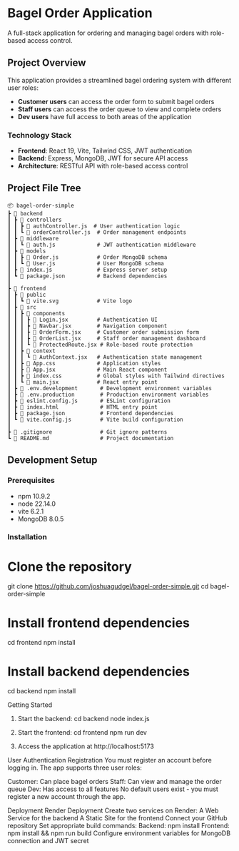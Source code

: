 # Bagel Order Application

A full-stack application for ordering and managing bagel orders with role-based access control.

## Project Overview

This application provides a streamlined bagel ordering system with different user roles:

- **Customer users** can access the order form to submit bagel orders
- **Staff users** can access the order queue to view and complete orders
- **Dev users** have full access to both areas of the application

### Technology Stack

- **Frontend**: React 19, Vite, Tailwind CSS, JWT authentication
- **Backend**: Express, MongoDB, JWT for secure API access
- **Architecture**: RESTful API with role-based access control

## Project File Tree

```text
📦 bagel-order-simple
┣ 📂 backend
┃ ┣ 📂 controllers
┃ ┃ ┣ 📄 authController.js  # User authentication logic
┃ ┃ ┗ 📄 orderController.js  # Order management endpoints
┃ ┣ 📂 middleware
┃ ┃ ┗ 📄 auth.js             # JWT authentication middleware
┃ ┣ 📂 models
┃ ┃ ┣ 📄 Order.js            # Order MongoDB schema
┃ ┃ ┗ 📄 User.js             # User MongoDB schema
┃ ┣ 📄 index.js              # Express server setup
┃ ┗ 📄 package.json          # Backend dependencies
┃
┣ 📂 frontend
┃ ┣ 📂 public
┃ ┃ ┗ 📄 vite.svg            # Vite logo
┃ ┣ 📂 src
┃ ┃ ┣ 📂 components
┃ ┃ ┃ ┣ 📄 Login.jsx         # Authentication UI
┃ ┃ ┃ ┣ 📄 Navbar.jsx        # Navigation component
┃ ┃ ┃ ┣ 📄 OrderForm.jsx     # Customer order submission form
┃ ┃ ┃ ┣ 📄 OrderList.jsx     # Staff order management dashboard
┃ ┃ ┃ ┗ 📄 ProtectedRoute.jsx # Role-based route protection
┃ ┃ ┣ 📂 context
┃ ┃ ┃ ┗ 📄 AuthContext.jsx   # Authentication state management
┃ ┃ ┣ 📄 App.css             # Application styles
┃ ┃ ┣ 📄 App.jsx             # Main React component
┃ ┃ ┣ 📄 index.css           # Global styles with Tailwind directives
┃ ┃ ┗ 📄 main.jsx            # React entry point
┃ ┣ 📄 .env.development       # Development environment variables
┃ ┣ 📄 .env.production        # Production environment variables
┃ ┣ 📄 eslint.config.js       # ESLint configuration
┃ ┣ 📄 index.html             # HTML entry point
┃ ┣ 📄 package.json           # Frontend dependencies
┃ ┗ 📄 vite.config.js         # Vite build configuration
┃
┣ 📄 .gitignore               # Git ignore patterns
┗ 📄 README.md                # Project documentation
```

## Development Setup

### Prerequisites

- npm 10.9.2
- node 22.14.0
- vite 6.2.1
- MongoDB 8.0.5

### Installation

# Clone the repository

git clone https://github.com/joshuagudgel/bagel-order-simple.git
cd bagel-order-simple

# Install frontend dependencies

cd frontend
npm install

# Install backend dependencies

cd backend
npm install

Getting Started

1. Start the backend:
   cd backend
   node index.js

2. Start the frontend:
   cd frontend
   npm run dev

3. Access the application at http://localhost:5173

User Authentication
Registration
You must register an account before logging in. The app supports three user roles:

Customer: Can place bagel orders
Staff: Can view and manage the order queue
Dev: Has access to all features
No default users exist - you must register a new account through the app.

Deployment
Render Deployment
Create two services on Render:
A Web Service for the backend
A Static Site for the frontend
Connect your GitHub repository
Set appropriate build commands:
Backend: npm install
Frontend: npm install && npm run build
Configure environment variables for MongoDB connection and JWT secret
